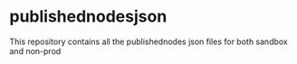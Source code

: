 # publishednodesjson
This repository contains all the  publishednodes json files for both sandbox and non-prod
